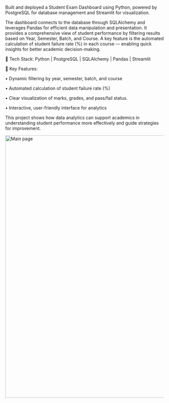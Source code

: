 
Built and deployed a Student Exam Dashboard using Python, powered by PostgreSQL for database management and Streamlit for visualization.

The dashboard connects to the database through SQLAlchemy and leverages Pandas for efficient data manipulation and presentation. It provides a comprehensive view of student performance by filtering results based on Year, Semester, Batch, and Course. A key feature is the automated calculation of student failure rate (%) in each course — enabling quick insights for better academic decision-making.

🔹 Tech Stack: Python | PostgreSQL | SQLAlchemy | Pandas | Streamlit

🔹 Key Features:

   •	Dynamic filtering by year, semester, batch, and course
    
  •	Automated calculation of student failure rate (%)
    
  •	Clear visualization of marks, grades, and pass/fail status.
    
  •	Interactive, user-friendly interface for analytics

This project shows how data analytics can support academics in understanding student performance more effectively and guide strategies for improvement.


<img width="671" height="832" alt="Main page" src="https://github.com/user-attachments/assets/17e24baa-f430-47a3-a8ca-33c7e1b6bcbd" />

